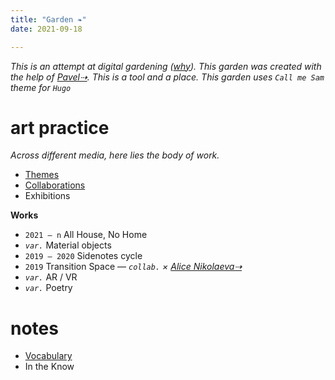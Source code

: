 ```yaml
---
title: "Garden ❧"
date: 2021-09-18

---
```

_This is an attempt at digital gardening ([why](/journal/why-gardening/)). This garden was created with the help of [Pavel⇢](https://pa2sh.club/). This is a tool and a place. This garden uses `Call me Sam` theme for `Hugo`_

# art practice
_Across different media, here lies the body of work._

* [Themes](/garden/art-themes)
* [Collaborations](/garden/collaborations)
* Exhibitions

**Works**
* `2021 — n` All House, No Home
*  _`var.`_ Material objects
* `2019 — 2020` Sidenotes cycle
* `2019` Transition Space — _`collab.` × [Alice Nikolaeva⇢](https://alicenikolaeva.com/Alice-Nikolaeva/CV)_
* _`var.`_ AR / VR
* _`var.`_ Poetry

# notes
* [Vocabulary](/garden/vocabulary)
* In the Know